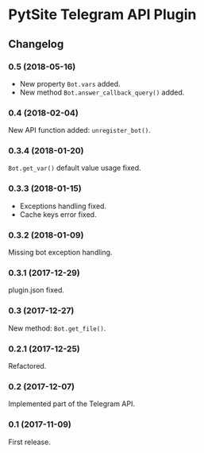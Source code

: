 # PytSite Telegram API Plugin


## Changelog


### 0.5 (2018-05-16)

- New property `Bot.vars` added.
- New method `Bot.answer_callback_query()` added.


### 0.4 (2018-02-04)

New API function added: `unregister_bot()`.


### 0.3.4 (2018-01-20)

`Bot.get_var()` default value usage fixed.


### 0.3.3 (2018-01-15)

- Exceptions handling fixed.
- Cache keys error fixed.


### 0.3.2 (2018-01-09)

Missing bot exception handling.


### 0.3.1 (2017-12-29)

plugin.json fixed.


### 0.3 (2017-12-27)

New method: `Bot.get_file()`.


### 0.2.1 (2017-12-25)

Refactored.


### 0.2 (2017-12-07)

Implemented part of the Telegram API.


### 0.1 (2017-11-09)

First release.
